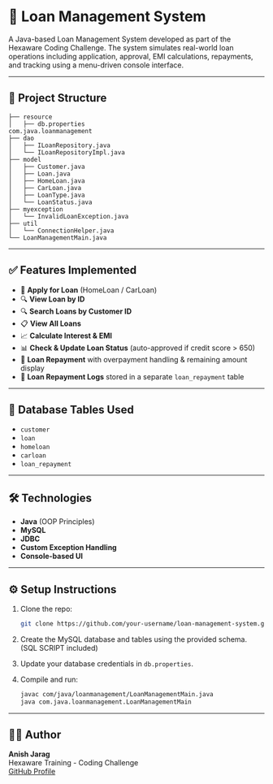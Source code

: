 # 💼 Loan Management System

A Java-based Loan Management System developed as part of the Hexaware Coding Challenge. The system simulates real-world loan operations including application, approval, EMI calculations, repayments, and tracking using a menu-driven console interface.

---

## 📁 Project Structure

```
├── resource
│   ├── db.properties
com.java.loanmanagement
├── dao
│   ├── ILoanRepository.java
│   └── ILoanRepositoryImpl.java
├── model
│   ├── Customer.java
│   ├── Loan.java
│   ├── HomeLoan.java
│   ├── CarLoan.java
│   ├── LoanType.java
│   └── LoanStatus.java
├── myexception
│   └── InvalidLoanException.java
├── util
│   └── ConnectionHelper.java
└── LoanManagementMain.java
```

---

## ✅ Features Implemented

- 📝 **Apply for Loan** (HomeLoan / CarLoan)
- 🔍 **View Loan by ID**
- 🔍 **Search Loans by Customer ID**
- 📋 **View All Loans**
- 📈 **Calculate Interest & EMI**
- 📊 **Check & Update Loan Status** (auto-approved if credit score > 650)
- 💸 **Loan Repayment** with overpayment handling & remaining amount display
- 📖 **Loan Repayment Logs** stored in a separate `loan_repayment` table


---

## 🧱 Database Tables Used

- `customer`
- `loan`
- `homeloan`
- `carloan`
- `loan_repayment`

---

## 🛠️ Technologies

- **Java** (OOP Principles)
- **MySQL**
- **JDBC**
- **Custom Exception Handling**
- **Console-based UI**

---

## ⚙️ Setup Instructions

1. Clone the repo:
   ```bash
   git clone https://github.com/your-username/loan-management-system.git
   ```

2. Create the MySQL database and tables using the provided schema. (SQL SCRIPT included)

3. Update your database credentials in `db.properties`.

4. Compile and run:
   ```bash
   javac com/java/loanmanagement/LoanManagementMain.java
   java com.java.loanmanagement.LoanManagementMain
   ```
   
---

## 👨‍💼 Author

**Anish Jarag**  
Hexaware Training - Coding Challenge  
[GitHub Profile](https://github.com/your-username)

